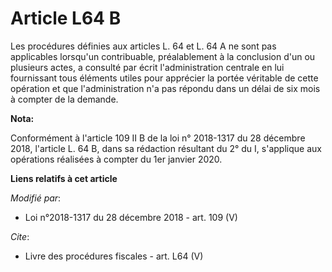 # Article L64 B

Les procédures définies aux articles L. 64 et L. 64 A ne sont pas applicables lorsqu'un contribuable, préalablement à la
conclusion d'un ou plusieurs actes, a consulté par écrit l'administration centrale en lui fournissant tous éléments utiles
pour apprécier la portée véritable de cette opération et que l'administration n'a pas répondu dans un délai de six mois à
compter de la demande.

**Nota:**

Conformément à l'article 109 II B de la loi n° 2018-1317 du 28 décembre 2018, l'article L. 64 B, dans sa rédaction résultant
du 2° du I, s'applique aux opérations réalisées à compter du 1er janvier 2020.

**Liens relatifs à cet article**

_Modifié par_:

  - Loi n°2018-1317 du 28 décembre 2018 - art. 109 (V)

_Cite_:

  - Livre des procédures fiscales - art. L64 (V)
